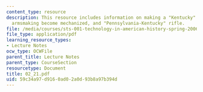 ```yaml
---
content_type: resource
description: This resource includes information on making a "Kentucky" rifle c. 1776,
  armsmaking become mechanized, and "Pennsylvania-Kentucky" rifle.
file: /media/courses/sts-001-technology-in-american-history-spring-2006/59c34a97d9160ad02a0d93b8a97b394d_02_21.pdf
file_type: application/pdf
learning_resource_types:
- Lecture Notes
ocw_type: OCWFile
parent_title: Lecture Notes
parent_type: CourseSection
resourcetype: Document
title: 02_21.pdf
uid: 59c34a97-d916-0ad0-2a0d-93b8a97b394d
---
```


